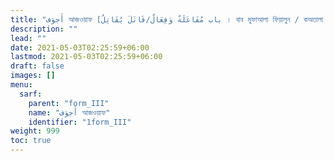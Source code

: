 ```yaml
---
title: "أَجوَف আজওয়াফ [باب مُفَاعَلَةٌ وَفِعَالٌ/قَاتَلَ يُقَاتِلُ । বাব মুফাআলা ফিয়ালুন / কঅতালা ইউকঅতিলু । ফর্ম III]"
description: ""
lead: ""
date: 2021-05-03T02:25:59+06:00
lastmod: 2021-05-03T02:25:59+06:00
draft: false
images: []
menu: 
  sarf:
    parent: "form_III"
    name: "أَجوَف আজওয়াফ"
    identifier: "1form_III"
weight: 999
toc: true
---
```




